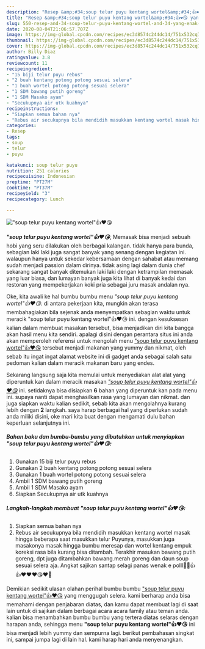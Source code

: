 ```yaml
---
description: "Resep &amp;#34;soup telur puyu kentang wortel&amp;#34;👍❤️😘 yang Enak Banget"
title: "Resep &amp;#34;soup telur puyu kentang wortel&amp;#34;👍❤️😘 yang Enak Banget"
slug: 550-resep-and-34-soup-telur-puyu-kentang-wortel-and-34-yang-enak-banget
date: 2020-08-04T21:06:57.707Z
image: https://img-global.cpcdn.com/recipes/ec3d8574c244dc14/751x532cq70/soup-telur-puyu-kentang-wortel👍❤️😘-foto-resep-utama.jpg
thumbnail: https://img-global.cpcdn.com/recipes/ec3d8574c244dc14/751x532cq70/soup-telur-puyu-kentang-wortel👍❤️😘-foto-resep-utama.jpg
cover: https://img-global.cpcdn.com/recipes/ec3d8574c244dc14/751x532cq70/soup-telur-puyu-kentang-wortel👍❤️😘-foto-resep-utama.jpg
author: Billy Diaz
ratingvalue: 3.8
reviewcount: 11
recipeingredient:
- "15 biji telur puyu rebus"
- "2 buah kentang potong potong sesuai selera"
- "1 buah wortel potong potong sesuai selera"
- "1 SDM bawang putih goreng"
- "1 SDM Masako ayam"
- "Secukupnya air utk kuahnya"
recipeinstructions:
- "Siapkan semua bahan nya"
- "Rebus air secukupnya bila mendidih masukkan kentang wortel masak hingga beberapa saat masukkan telur Puyunya, masukkan juga masakonya masak hingga bumbu meresap dan wortel kentang empuk koreksi rasa bila kurang bisa ditambah. Terakhir masukan bawang putih goreng, dpt juga ditambahkan bawang.merah goreng dan daun soup sesuai selera aja. Angkat sajikan santap selagi panas wenak e polll🤭🤭👍👍❤️❤️❤️😘❤️🙏"
categories:
- Resep
tags:
- soup
- telur
- puyu

katakunci: soup telur puyu 
nutrition: 251 calories
recipecuisine: Indonesian
preptime: "PT27M"
cooktime: "PT37M"
recipeyield: "3"
recipecategory: Lunch

---
```



![&#34;soup telur puyu kentang wortel&#34;👍❤️😘](https://img-global.cpcdn.com/recipes/ec3d8574c244dc14/751x532cq70/soup-telur-puyu-kentang-wortel👍❤️😘-foto-resep-utama.jpg)

<b><i>&#34;soup telur puyu kentang wortel&#34;👍❤️😘</i></b>, Memasak bisa menjadi sebuah hobi yang seru dilakukan oleh berbagai kalangan. tidak hanya para bunda, sebagian laki laki juga sangat banyak yang senang dengan kegiatan ini. walaupun hanya untuk sekedar kebersamaan dengan sahabat atau memang sudah menjadi passion dalam dirinya. tidak asing lagi dalam dunia chef sekarang sangat banyak ditemukan laki laki dengan ketrampilan memasak yang luar biasa, dan lumayan banyak juga kita lihat di banyak kedai dan restoran yang mempekerjakan koki pria sebagai juru masak andalan nya.



Oke, kita awali ke hal bumbu bumbu menu <i>&#34;soup telur puyu kentang wortel&#34;👍❤️😘</i>. di antara pekerjaan kita, mungkin akan terasa membahagiakan bila sejenak anda menyempatkan sebagian waktu untuk meracik &#34;soup telur puyu kentang wortel&#34;👍❤️😘 ini. dengan kesuksesan kalian dalam membuat masakan tersebut, bisa menjadikan diri kita bangga akan hasil menu kita sendiri. apalagi disini dengan perantara situs ini anda akan memperoleh referensi untuk mengolah menu <u>&#34;soup telur puyu kentang wortel&#34;👍❤️😘</u> tersebut menjadi makanan yang yummy dan nikmat, oleh sebab itu ingat ingat alamat website ini di gadget anda sebagai salah satu pedoman kalian dalam meracik makanan baru yang endes.


Sekarang langsung saja kita memulai untuk menyediakan alat alat yang diperuntuk kan dalam meracik masakan <u><i>&#34;soup telur puyu kentang wortel&#34;👍❤️😘</i></u> ini. setidaknya bisa disiapkan <b>6</b> bahan yang diperuntuk kan pada menu ini. supaya nanti dapat menghasilkan rasa yang lumayan dan nikmat. dan juga siapkan waktu kalian sedikit, sebab kita akan mengolahnya kurang lebih dengan <b>2</b> langkah. saya harap berbagai hal yang diperlukan sudah anda miliki disini, oke mari kita buat dengan mengamati dulu bahan keperluan selanjutnya ini.

<!--inarticleads1-->

##### Bahan baku dan bumbu-bumbu yang dibutuhkan untuk menyiapkan &#34;soup telur puyu kentang wortel&#34;👍❤️😘:

1. Gunakan 15 biji telur puyu rebus
1. Gunakan 2 buah kentang potong potong sesuai selera
1. Gunakan 1 buah wortel potong potong sesuai selera
1. Ambil 1 SDM bawang putih goreng
1. Ambil 1 SDM Masako ayam
1. Siapkan Secukupnya air utk kuahnya




<!--inarticleads2-->

##### Langkah-langkah membuat &#34;soup telur puyu kentang wortel&#34;👍❤️😘:

1. Siapkan semua bahan nya
1. Rebus air secukupnya bila mendidih masukkan kentang wortel masak hingga beberapa saat masukkan telur Puyunya, masukkan juga masakonya masak hingga bumbu meresap dan wortel kentang empuk koreksi rasa bila kurang bisa ditambah. Terakhir masukan bawang putih goreng, dpt juga ditambahkan bawang.merah goreng dan daun soup sesuai selera aja. Angkat sajikan santap selagi panas wenak e polll🤭🤭👍👍❤️❤️❤️😘❤️🙏




Demikian sedikit ulasan olahan perihal bumbu bumbu <u>&#34;soup telur puyu kentang wortel&#34;👍❤️😘</u> yang menggugah selera. kami berharap anda bisa memahami dengan penjabaran diatas, dan kamu dapat membuat lagi di saat lain untuk di sajikan dalam berbagai acara acara family atau teman anda. kalian bisa menambahkan bumbu bumbu yang tertera diatas selaras dengan harapan anda, sehingga menu <b>&#34;soup telur puyu kentang wortel&#34;👍❤️😘</b> ini bisa menjadi lebih yummy dan sempurna lagi. berikut pembahasan singkat ini, sampai jumpa lagi di lain hal. kami harap hari anda menyenangkan.
